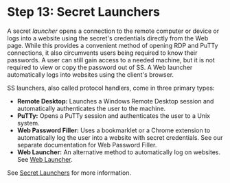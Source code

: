 [title]: # "13. Secret Launchers"
[tags]: # "Launchers"
[priority]: # "130"

# Step 13: Secret Launchers

A secret _launcher_ opens a connection to the remote computer or device or logs into a website using the secret's credentials directly from the Web page. While this provides a convenient method of opening RDP and PuTTy connections, it also circumvents users being required to know their passwords. A user can still gain access to a needed machine, but it is not required to view or copy the password out of SS. A Web launcher automatically logs into websites using the client's browser.

SS launchers, also called protocol handlers, come in three primary types:

- **Remote Desktop:** Launches a Windows Remote Desktop session and automatically authenticates the user to the machine.
- **PuTTy:** Opens a PuTTy session and authenticates the user to a Unix system.
- **Web Password Filler:** Uses a bookmarklet or a Chrome extension to automatically log the user into a website with secret credentials. See our separate documentation for Web Password Filler.
- **Web Launcher:** An alternative method to automatically log on websites. See [Web Launcher](../..//secret-launchers/web-launchers/index.md).

See [Secret Launchers](../../secret-launchers/index.md) for more information.
